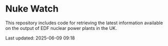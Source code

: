 # Nuke Watch

This repository includes code for retrieving the latest information available on the output of EDF nuclear power plants in the UK.

Last updated: 2025-06-09 09:18